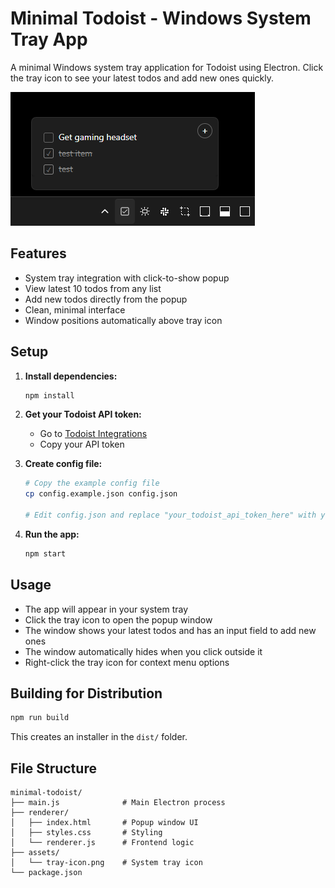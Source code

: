 # Minimal Todoist - Windows System Tray App

A minimal Windows system tray application for Todoist using Electron. Click the tray icon to see your latest todos and add new ones quickly.

![Screenshot](screenshots/main.png)

## Features

- System tray integration with click-to-show popup
- View latest 10 todos from any list
- Add new todos directly from the popup
- Clean, minimal interface
- Window positions automatically above tray icon

## Setup

1. **Install dependencies:**
   ```bash
   npm install
   ```

2. **Get your Todoist API token:**
   - Go to [Todoist Integrations](https://todoist.com/prefs/integrations)
   - Copy your API token

3. **Create config file:**
   ```bash
   # Copy the example config file
   cp config.example.json config.json

   # Edit config.json and replace "your_todoist_api_token_here" with your actual token
   ```

4. **Run the app:**
   ```bash
   npm start
   ```

## Usage

- The app will appear in your system tray
- Click the tray icon to open the popup window
- The window shows your latest todos and has an input field to add new ones
- The window automatically hides when you click outside it
- Right-click the tray icon for context menu options

## Building for Distribution

```bash
npm run build
```

This creates an installer in the `dist/` folder.

## File Structure

```
minimal-todoist/
├── main.js              # Main Electron process
├── renderer/
│   ├── index.html       # Popup window UI
│   ├── styles.css       # Styling
│   └── renderer.js      # Frontend logic
├── assets/
│   └── tray-icon.png    # System tray icon
└── package.json
```